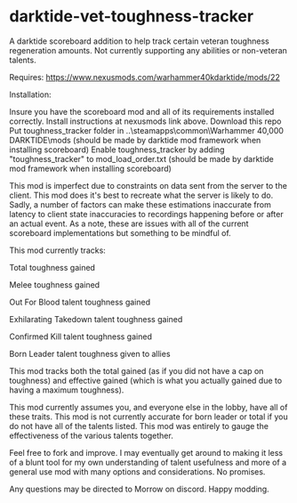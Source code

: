 # darktide-vet-toughness-tracker
 
A darktide scoreboard addition to help track certain veteran toughness regeneration amounts. Not currently supporting any abilities or non-veteran talents.

Requires: https://www.nexusmods.com/warhammer40kdarktide/mods/22

Installation:

Insure you have the scoreboard mod and all of its requirements installed correctly. Install instructions at nexusmods link above.
Download this repo
Put toughness_tracker folder in ..\steamapps\common\Warhammer 40,000 DARKTIDE\mods (should be made by darktide mod framework when installing scoreboard)
Enable toughness_tracker by adding "toughness_tracker" to mod_load_order.txt (should be made by darktide mod framework when installing scoreboard)

This mod is imperfect due to constraints on data sent from the server to the client. This mod does it's best to recreate what the server is likely to do. Sadly, a number of factors can make these estimations inaccurate from latency to client state inaccuracies to recordings happening before or after an actual event. As a note, these are issues with all of the current scoreboard implementations but something to be mindful of.

This mod currently tracks:

Total toughness gained

Melee toughness gained

Out For Blood talent toughness gained

Exhilarating Takedown talent toughness gained

Confirmed Kill talent toughness gained

Born Leader talent toughness given to allies

This mod tracks both the total gained (as if you did not have a cap on toughness) and effective gained (which is what you actually gained due to having a maximum toughness).

This mod currently assumes you, and everyone else in the lobby, have all of these traits. This mod is not currently accurate for born leader or total if you do not have all of the talents listed. This mod was entirely to gauge the effectiveness of the various talents together.

Feel free to fork and improve. I may eventually get around to making it less of a blunt tool for my own understanding of talent usefulness and more of a general use mod with many options and considerations. No promises.

Any questions may be directed to Morrow on discord. Happy modding.

